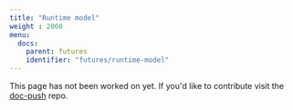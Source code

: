 ```yaml
---
title: "Runtime model"
weight : 2060
menu:
  docs:
    parent: futures
    identifier: "futures/runtime-model"
---
```


This page has not been worked on yet. If you'd like to contribute visit the [doc-push]
repo.

[doc-push]: https://github.com/tokio-rs/doc-push
